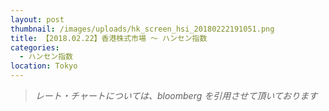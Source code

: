 ```yaml
---
layout: post
thumbnail: /images/uploads/hk_screen_hsi_20180222191051.png
title: 【2018.02.22】香港株式市場 〜 ハンセン指数
categories:
  - ハンセン指数
location: Tokyo
---
```

>_レート・チャートについては、bloomberg を引用させて頂いております_
